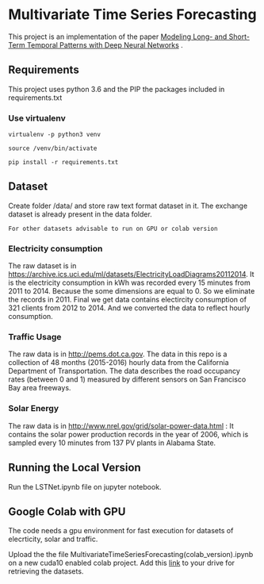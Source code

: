 # Multivariate Time Series Forecasting

This project is an implementation of the paper [Modeling Long- and Short-Term Temporal Patterns with Deep Neural Networks](https://arxiv.org/abs/1703.07015) .

## Requirements

This project uses python 3.6 and the PIP the packages included in requirements.txt 
### Use virtualenv
```
virtualenv -p python3 venv

source /venv/bin/activate

pip install -r requirements.txt

```
## Dataset
Create folder /data/ and store raw text format dataset in it.
The exchange dataset is already present in the data folder.
```
For other datasets advisable to run on GPU or colab version
```
### Electricity consumption


The raw dataset is in https://archive.ics.uci.edu/ml/datasets/ElectricityLoadDiagrams20112014. It is the electricity consumption in kWh was recorded every 15 minutes from 2011 to 2014. Because the some dimensions are equal to 0. So we eliminate the records in 2011. Final we get data contains electircity consumption of 321 clients from 2012 to 2014. And we converted the data to reflect hourly consumption.

### Traffic Usage

The raw data is in http://pems.dot.ca.gov. The data in this repo is a collection of 48 months (2015-2016) hourly data from the California Department of Transportation. The data describes the road occupancy rates (between 0 and 1) measured by different sensors on San Francisco Bay area freeways.

### Solar Energy

The raw data is in http://www.nrel.gov/grid/solar-power-data.html : It contains the solar power production records in the year of 2006, which is sampled every 10 minutes from 137 PV plants in Alabama State.  

## Running the Local Version

Run the LSTNet.ipynb file on jupyter notebook.

## Google Colab with GPU

The code needs a gpu environment for fast execution for datasets of elecrticity, solar and traffic.

Upload the the file MultivariateTimeSeriesForecasting(colab_version).ipynb on a new cuda10 enabled colab project.
Add this [link](https://drive.google.com/open?id=1OHtGDWiBhkeFqU6sar6Op7pyykkVhgUo) to your drive for retrieving the datasets.



